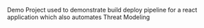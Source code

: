 Demo Project used to demonstrate build deploy pipeline for a  react application which also automates Threat Modeling 
